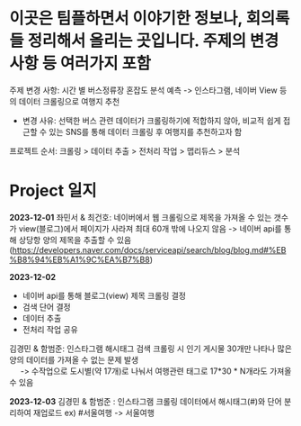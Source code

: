 # 이곳은 팀플하면서 이야기한 정보나, 회의록들 정리해서 올리는 곳입니다. 주제의 변경 사항 등 여러가지 포함

주제 변경 사항: 시간 별 버스정류장 혼잡도 분석 예측 -> 인스타그램, 네이버 View 등의 데이터 크롤링으로 여행지 추천
- 변경 사유: 선택한 버스 관련 데이터가 크롤링하기에 적합하지 않아, 비교적 쉽게 접근할 수 있는 SNS를 통해 데이터 크롤링 후 여행지를 추천하고자 함

프로젝트 순서: 크롤링 > 데이터 추출 > 전처리 작업 > 맵리듀스 > 분석

# Project 일지
**2023-12-01** 좌민서 & 최건호: 네이버에서 웹 크롤링으로 제목을 가져올 수 있는 갯수가 view(블로그)에서 페이지가 사라져 최대 60개 밖에 나오지 않음 
                          -> 네이버 api를 통해 상당항 양의 제목을 추출할 수 있음 (https://developers.naver.com/docs/serviceapi/search/blog/blog.md#%EB%B8%94%EB%A1%9C%EA%B7%B8)

**2023-12-02** 
  - 네이버 api를 통해 블로그(view) 제목 크롤링 결정
  - 검색 단어 결정
  - 데이터 추출
  - 전처리 작업 공유

  김경민 & 함범준: 인스타그램 해시태그 검색 크롤링 시 인기 게시물 30개만 나타나 많은 양의 데이터를 가져올 수 없는 문제 발생                  
&nbsp;&nbsp;&nbsp;&nbsp;  -> 수작업으로 도시별(약 17개)로 나눠서 여행관련 태그로 17*30 * N개라도 가져올 수 있음

**2023-12-03** 김경민 & 함범준 : 인스타그램 크롤링 데이터에서 해시태그(#)와 단어 분리하여 재업로드 ex) #서울여행 -> 서울여행


